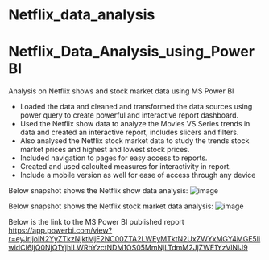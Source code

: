 # Netflix_data_analysis
# Netflix_Data_Analysis_using_PowerBI
Analysis on Netflix shows and stock market data using MS Power BI

- Loaded the data and cleaned and transformed the data sources using power query to create powerful and interactive report dashboard.
- Used the Netflix show data to analyze the Movies VS Series trends in data and created an interactive report, includes slicers and filters.
- Also analysed the Netflix stock market data to study the trends stock market prices and highest and lowest stock prices.
- Included navigation to pages for easy access to reports.
- Created and used calculted measures for interactivity in report.
- Include a mobile version as well for ease of access through any device

Below snapshot shows the Netflix show data analysis:
![image](https://github.com/ashwinijujare/Netflix_Data_Analysis_using_PowerBI/assets/117963460/4907c931-258a-4673-89e9-3a7345f94080)


Below snapshot shows the Netflix stock market data analysis:
![image](https://github.com/ashwinijujare/Netflix_Data_Analysis_using_PowerBI/assets/117963460/a14bc689-6475-4d1a-9ca8-eecca5c470cd)

Below is the link to the MS Power BI published report
https://app.powerbi.com/view?r=eyJrIjoiN2YyZTkzNjktMjE2NC00ZTA2LWEyMTktN2UxZWYxMGY4MGE5IiwidCI6IjQ0NjQ1YjhiLWRhYzctNDM1OS05MmNjLTdmM2JjZWE1YzVlNiJ9
